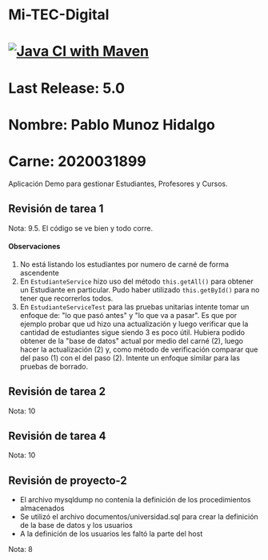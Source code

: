 Mi-TEC-Digital
==============
[![Java CI with Maven](https://github.com/Litecore50/mi-tec-digital/actions/workflows/maven.yml/badge.svg)](https://github.com/Litecore50/mi-tec-digital/actions/workflows/maven.yml)
==============
Last Release: 5.0
==============
Nombre: Pablo Munoz Hidalgo
==============
Carne: 2020031899
==============
Aplicación Demo para gestionar Estudiantes, Profesores y Cursos.

## Revisión de tarea 1

Nota: 9.5. El código se ve bien y todo corre.

#### Observaciones
1. No está listando los estudiantes por numero de carné de forma ascendente
2. En `EstudianteService` hizo uso del método `this.getAll()` para obtener un Estudiante en particular. Pudo haber utilizado `this.getById()` para no tener que recorrerlos todos.
3. En `EstudianteServiceTest` para las pruebas unitarias intente tomar un enfoque de: "lo que pasó antes" y "lo que va a pasar". Es que por ejemplo probar que ud hizo una actualización y luego verificar que la cantidad de estudiantes sigue siendo 3 es poco útil. Hubiera podido obtener de la "base de datos" actual por medio del carné (2), luego hacer la actualización (2) y, como método de verificación comparar que del paso (1) con el del paso (2). Intente un enfoque similar para las pruebas de borrado.


## Revisión de tarea 2

Nota: 10


## Revisión de tarea 4

Nota: 10

## Revisión de proyecto-2

- El archivo mysqldump no contenía la definición de los procedimientos almacenados
- Se utilizó el archivo documentos/universidad.sql para crear la definición de la base de datos y los usuarios
- A la definición de los usuarios les faltó la parte del host

Nota: 8

